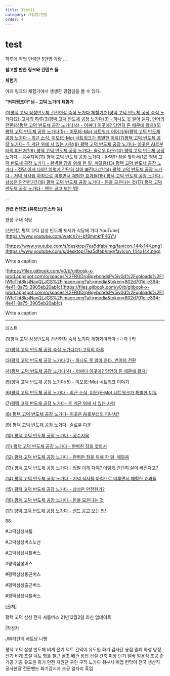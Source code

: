 ```yaml
---
title: Test11
category: 사업장/현장
order: 4
---
```


# test

하루에 작업 인력만 5만명 가량 ...

**참고할 만한 링크와 컨텐츠 들**

**체험기**

아래 링크의 체험기에서 생생한 경험담을 볼 수 있다.

**"커피짱조아"님 - 고덕 노가더 체험기** 

[(1)평택 고덕 삼성반도체 건선현장 숙식 노가다 체험기](https://www.clien.net/service/board/use/17784024)[(2)평택 고덕 반도체 공장 숙식 노가다(2)-고덕의 하루](https://www.clien.net/service/board/use/17816539)[(3)평택 고덕 반도체 공장 노가다(3) - 하나도 못 알아 듣다, 언어의 전환](https://www.clien.net/service/board/use/17824903)[(4)평택 고덕 반도체 공장 노가다(4) - 어쩌다 이곳에? 당연히 돈 때문에 왔지!](https://www.clien.net/service/board/use/17838875)[(5)평택 고덕 반도체 공장 노가다(5) - 이모(E-Mo) 네트워크 이야기](https://www.clien.net/service/board/use/17849953)[(6)평택 고덕 반도체 공장 노가다 - 최근 소식, 이모(E-Mo) 네트워크가 특별한 이유](https://www.clien.net/service/board/use/17863337)[(7)평택 고덕 반도체 공장 노가다- 두 계단 위에 서 있는 사람](https://www.clien.net/service/board/use/17878405)[(8) 평택 고덕 반도체 공장 노가다- 이곳은 AI로부터의 피난처?](https://www.clien.net/service/board/use/17932355)[(9) 평택 고덕 반도체 공장 노가다- 슬로우 다운](https://www.clien.net/service/board/use/18064741)[(10) 평택 고덕 반도체 공장 노가다 - 공수지옥](https://www.clien.net/service/board/use/18071733)[(11) 평택 고덕 반도체 공장 노가다 - 완벽한 잠을 찾아서](https://www.clien.net/service/board/use/18086088)[(12) 평택 고덕 반도체 공장 노가다 - 완벽한 잠을 위해 한 일, 깨달음](https://www.clien.net/service/board/use/18110282)[(13) 평택 고덕 반도체 공장 노가다 - 정말 이게 다야? 이렇게 간단히 살이 빠진다고?](https://www.clien.net/service/board/use/18199842)[(14) 평택 고덕 반도체 공장 노가다 - 저녁 식사를 아침으로 미루면서 체험한 효과들](https://www.clien.net/service/board/use/18253832)[(15) 평택 고덕 반도체 공장 노가다 - 삼성은 안전한가?](https://www.clien.net/service/board/use/18264633)[(16) 평택 고덕 반도체 공장 노가다 - 돈을 모은다는 것](https://www.clien.net/service/board/use/18277955)[(17) 평택 고덕 반도체 공장 노가다 - 밴드 공고 보는 법!](https://www.clien.net/service/board/use/18316321)

...

**관련  컨텐츠  (유튜브/인스타 등)**

현장 구내 식당

[신반장, 평택 고덕 삼성 반도체 포세카 식당에 가다.YouTube](https://www.youtube.com/watch?v=bf8mmkfFK6Y\)

![https://www.youtube.com/s/desktop/7ea5dfab/img/favicon_144x144.png](https://www.youtube.com/s/desktop/7ea5dfab/img/favicon_144x144.png)

Write a caption

![https://files.gitbook.com/v0/b/gitbook-x-prod.appspot.com/o/spaces%2FRGDrpBgybohdsPv5iv0d%2Fuploads%2F1lWfcTht8ksjNaxQLJGS%2Fimage.png?alt=media&token=802d701e-e394-4e41-8a75-3905eb20ab1c](https://files.gitbook.com/v0/b/gitbook-x-prod.appspot.com/o/spaces%2FRGDrpBgybohdsPv5iv0d%2Fuploads%2F1lWfcTht8ksjNaxQLJGS%2Fimage.png?alt=media&token=802d701e-e394-4e41-8a75-3905eb20ab1c)

Write a caption

---

테스트

[(1)평택 고덕 삼성반도체 건선현장 숙식 노가다 체험기](https://www.clien.net/service/board/use/17784024)아러아ㅓㄹ아ㅓ라

[(2)평택 고덕 반도체 공장 숙식 노가다(2)-고덕의 하루](https://www.clien.net/service/board/use/17816539)

[(3)평택 고덕 반도체 공장 노가다(3) - 하나도 못 알아 듣다, 언어의 전환](https://www.clien.net/service/board/use/17824903)

[(4)평택 고덕 반도체 공장 노가다(4) - 어쩌다 이곳에? 당연히 돈 때문에 왔지!](https://www.clien.net/service/board/use/17838875)

[(5)평택 고덕 반도체 공장 노가다(5) - 이모(E-Mo) 네트워크 이야기](https://www.clien.net/service/board/use/17849953)

[(6)평택 고덕 반도체 공장 노가다 - 최근 소식, 이모(E-Mo) 네트워크가 특별한 이유](https://www.clien.net/service/board/use/17863337)

[(7)평택 고덕 반도체 공장 노가다- 두 계단 위에 서 있는 사람](https://www.clien.net/service/board/use/17878405)

[(8) 평택 고덕 반도체 공장 노가다- 이곳은 AI로부터의 피난처?](https://www.clien.net/service/board/use/17932355)

[(9) 평택 고덕 반도체 공장 노가다- 슬로우 다운](https://www.clien.net/service/board/use/18064741)

[(10) 평택 고덕 반도체 공장 노가다 - 공수지옥](https://www.clien.net/service/board/use/18071733)

[(11) 평택 고덕 반도체 공장 노가다 - 완벽한 잠을 찾아서](https://www.clien.net/service/board/use/18086088)

[(12) 평택 고덕 반도체 공장 노가다 - 완벽한 잠을 위해 한 일, 깨달음](https://www.clien.net/service/board/use/18110282)

[(13) 평택 고덕 반도체 공장 노가다 - 정말 이게 다야? 이렇게 간단히 살이 빠진다고?](https://www.clien.net/service/board/use/18199842)

[(14) 평택 고덕 반도체 공장 노가다 - 저녁 식사를 아침으로 미루면서 체험한 효과들](https://www.clien.net/service/board/use/18253832)

[(15) 평택 고덕 반도체 공장 노가다 - 삼성은 안전한가?](https://www.clien.net/service/board/use/18264633)

[(16) 평택 고덕 반도체 공장 노가다 - 돈을 모은다는 것](https://www.clien.net/service/board/use/18277955)

[(17) 평택 고덕 반도체 공장 노가다 - 밴드 공고 보는 법!](https://www.clien.net/service/board/use/18316321)

88

#고덕삼성셔틀

#고덕삼성버스노선

#고덕삼성셔틀버스

#평택삼성버스

#평택삼성통근버스

#평택삼성출근버스

#평택삼성셔틀버스

[출처]

평택 고덕 삼성 전자 셔틀버스 21년12월2일 최신 업데이트

|작성자

JW라탄백 베트남 나짱

평택 고덕 삼성 반도체 비계 전기 덕트 칸막이 유도원 화기 감사단 용접 밀폐 화성 탕정 전기 비계 포설 덕트 형틀 철근 골조 배관 용접 건설 건축 미장 단기 알바 일용직 조공 준기공 기공 유도원 화기 안전 지원단 구인 구직 노가다 취부사 취업 칸막이 전국 생산직 공사현장 전문밴드 화기감시자 조공 일자리 훅업
